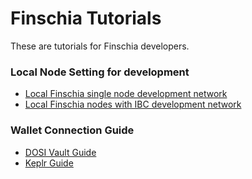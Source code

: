 # Finschia Tutorials

These are tutorials for Finschia developers.

### Local Node Setting for development
* [Local Finschia single node development network](./localnet/single/README.md)
* [Local Finschia nodes with IBC development network](./localnet/with-ibc/README.md)

### Wallet Connection Guide
* [DOSI Vault Guide](./dosi-vault/README.md)
* [Keplr Guide](./keplr/README.md)
